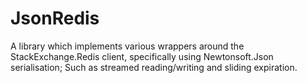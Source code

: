 # JsonRedis
A library which implements various wrappers around the StackExchange.Redis client, specifically using Newtonsoft.Json serialisation; Such as streamed reading/writing and sliding expiration.
